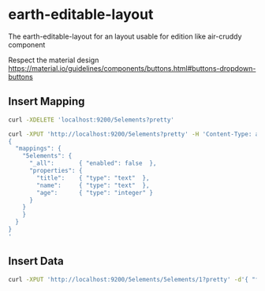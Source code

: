 
# earth-editable-layout


The earth-editable-layout for an layout usable for edition like air-cruddy component

Respect the material design https://material.io/guidelines/components/buttons.html#buttons-dropdown-buttons



## Insert Mapping
```bash
curl -XDELETE 'localhost:9200/5elements?pretty'
```
 

```bash
curl -XPUT 'http://localhost:9200/5elements?pretty' -H 'Content-Type: application/json' -d'
{
  "mappings": {
    "5elements": { 
      "_all":       { "enabled": false  }, 
      "properties": { 
        "title":    { "type": "text"  }, 
        "name":     { "type": "text"  }, 
        "age":      { "type": "integer" }  
      }
    } 
    }
  }
}
'
```
 
## Insert Data

```bash
curl -XPUT 'http://localhost:9200/5elements/5elements/1?pretty' -d'{ "firstname" : "Liloo",  "lastname" : "Dallas" }'
```
 